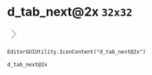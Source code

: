 # d_tab_next@2x `32x32`
<img src="/img/d_tab_next.png" width=32 height=32>

``` CSharp
EditorGUIUtility.IconContent("d_tab_next@2x")
```
```
d_tab_next@2x
```
